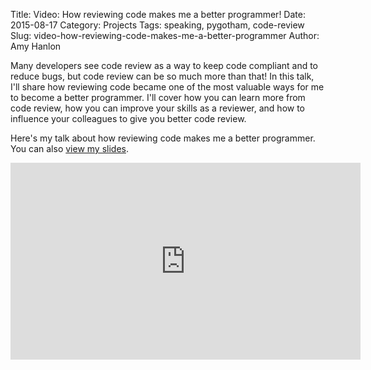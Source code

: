 Title: Video: How reviewing code makes me a better programmer!
Date: 2015-08-17
Category: Projects
Tags: speaking, pygotham, code-review
Slug: video-how-reviewing-code-makes-me-a-better-programmer
Author: Amy Hanlon

Many developers see code review as a way to keep code compliant and to reduce bugs, but code review can be so much more than that!
In this talk, I'll share how reviewing code became one of the most valuable ways for me to become a better programmer.
I'll cover how you can learn more from code review, how you can improve your skills as a reviewer, and how to influence your colleagues to give you better code review.

Here's my talk about how reviewing code makes me a better programmer. You can also [view my slides](http://www.slideshare.net/AmyHanlon/how-reviewing-code-makes-me-a-better-programmer).

<iframe width="560" height="315" src="https://www.youtube.com/embed/MfKQGNUHaqs" frameborder="0" allowfullscreen></iframe>
